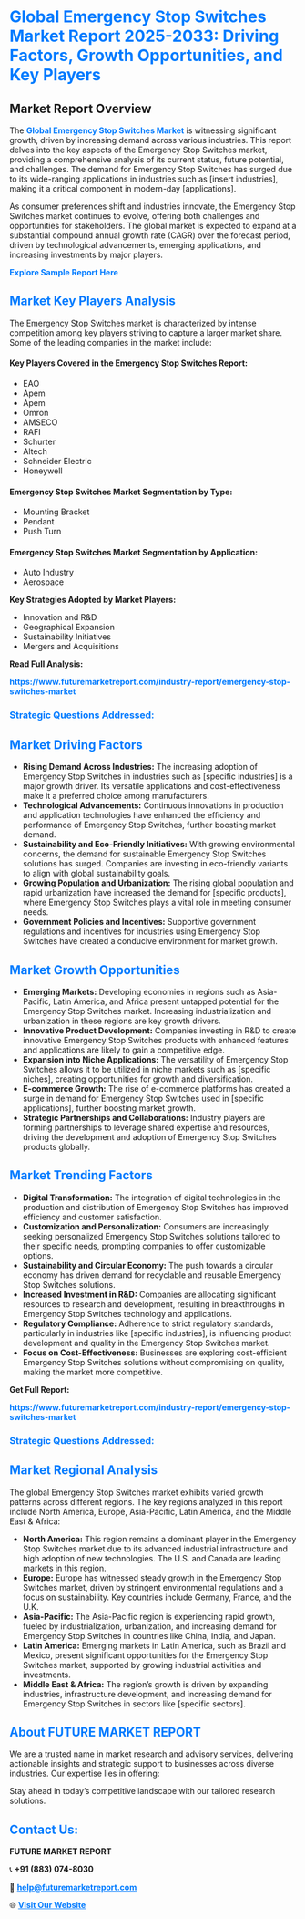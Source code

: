<h1 style="color: #007BFF;">Global Emergency Stop Switches Market Report 2025-2033: Driving Factors, Growth Opportunities, and Key Players</h1>

<section id="overview">
<h2>Market Report Overview</h2>
<p>The <a href="https://www.futuremarketreport.com/industry-report/emergency-stop-switches-market" style="color: #007BFF; text-decoration: none;"><strong>Global Emergency Stop Switches Market</strong></a> is witnessing significant growth, driven by increasing demand across various industries. This report delves into the key aspects of the Emergency Stop Switches market, providing a comprehensive analysis of its current status, future potential, and challenges. The demand for Emergency Stop Switches has surged due to its wide-ranging applications in industries such as [insert industries], making it a critical component in modern-day [applications].</p>
<p>As consumer preferences shift and industries innovate, the Emergency Stop Switches market continues to evolve, offering both challenges and opportunities for stakeholders. The global market is expected to expand at a substantial compound annual growth rate (CAGR) over the forecast period, driven by technological advancements, emerging applications, and increasing investments by major players.</p>
</section>

<section id="overview">
<p><a href="https://www.futuremarketreport.com/request-sample/reportId=75105" style="color: #007BFF; text-decoration: none;"><strong>Explore Sample Report Here</strong></a></p>
</section>

<section id="key-players">
<h2 style="color: #007BFF;">Market Key Players Analysis</h2>
<p>The Emergency Stop Switches market is characterized by intense competition among key players striving to capture a larger market share. Some of the leading companies in the market include:</p>
<h4>Key Players Covered in the Emergency Stop Switches Report:</h4>
<ul><li>EAO</li><li>Apem</li><li>Apem</li><li>Omron</li><li>AMSECO</li><li>RAFI</li><li>Schurter</li><li>Altech</li><li>Schneider Electric</li><li>Honeywell</li></ul>
<h4>Emergency Stop Switches Market Segmentation by Type:</h4>
<ul><li>Mounting Bracket</li><li>Pendant</li><li>Push Turn</li></ul>

<h4>Emergency Stop Switches Market Segmentation by Application:</h4>
<ul><li>Auto Industry</li><li>Aerospace</li></ul>
<p><strong>Key Strategies Adopted by Market Players:</strong></p>
<ul>
<li>Innovation and R&D</li>
<li>Geographical Expansion</li>
<li>Sustainability Initiatives</li>
<li>Mergers and Acquisitions</li>
</ul>
</section>

<section>
<p><strong>Read Full Analysis: </strong></p><a href="https://www.futuremarketreport.com/industry-report/emergency-stop-switches-market" style="color: #007BFF; text-decoration: none;"><strong>https://www.futuremarketreport.com/industry-report/emergency-stop-switches-market</strong></a>
<h3 style="color: #007BFF;">Strategic Questions Addressed:</h3>
</section>

<section id="driving-factors">
<h2 style="color: #007BFF;">Market Driving Factors</h2>
<ul>
<li><strong>Rising Demand Across Industries:</strong> The increasing adoption of Emergency Stop Switches in industries such as [specific industries] is a major growth driver. Its versatile applications and cost-effectiveness make it a preferred choice among manufacturers.</li>
<li><strong>Technological Advancements:</strong> Continuous innovations in production and application technologies have enhanced the efficiency and performance of Emergency Stop Switches, further boosting market demand.</li>
<li><strong>Sustainability and Eco-Friendly Initiatives:</strong> With growing environmental concerns, the demand for sustainable Emergency Stop Switches solutions has surged. Companies are investing in eco-friendly variants to align with global sustainability goals.</li>
<li><strong>Growing Population and Urbanization:</strong> The rising global population and rapid urbanization have increased the demand for [specific products], where Emergency Stop Switches plays a vital role in meeting consumer needs.</li>
<li><strong>Government Policies and Incentives:</strong> Supportive government regulations and incentives for industries using Emergency Stop Switches have created a conducive environment for market growth.</li>
</ul>
</section>

<section id="growth-opportunities">
<h2 style="color: #007BFF;">Market Growth Opportunities</h2>
<ul>
<li><strong>Emerging Markets:</strong> Developing economies in regions such as Asia-Pacific, Latin America, and Africa present untapped potential for the Emergency Stop Switches market. Increasing industrialization and urbanization in these regions are key growth drivers.</li>
<li><strong>Innovative Product Development:</strong> Companies investing in R&D to create innovative Emergency Stop Switches products with enhanced features and applications are likely to gain a competitive edge.</li>
<li><strong>Expansion into Niche Applications:</strong> The versatility of Emergency Stop Switches allows it to be utilized in niche markets such as [specific niches], creating opportunities for growth and diversification.</li>
<li><strong>E-commerce Growth:</strong> The rise of e-commerce platforms has created a surge in demand for Emergency Stop Switches used in [specific applications], further boosting market growth.</li>
<li><strong>Strategic Partnerships and Collaborations:</strong> Industry players are forming partnerships to leverage shared expertise and resources, driving the development and adoption of Emergency Stop Switches products globally.</li>
</ul>
</section>

<section id="trending-factors">
<h2 style="color: #007BFF;">Market Trending Factors</h2>
<ul>
<li><strong>Digital Transformation:</strong> The integration of digital technologies in the production and distribution of Emergency Stop Switches has improved efficiency and customer satisfaction.</li>
<li><strong>Customization and Personalization:</strong> Consumers are increasingly seeking personalized Emergency Stop Switches solutions tailored to their specific needs, prompting companies to offer customizable options.</li>
<li><strong>Sustainability and Circular Economy:</strong> The push towards a circular economy has driven demand for recyclable and reusable Emergency Stop Switches solutions.</li>
<li><strong>Increased Investment in R&D:</strong> Companies are allocating significant resources to research and development, resulting in breakthroughs in Emergency Stop Switches technology and applications.</li>
<li><strong>Regulatory Compliance:</strong> Adherence to strict regulatory standards, particularly in industries like [specific industries], is influencing product development and quality in the Emergency Stop Switches market.</li>
<li><strong>Focus on Cost-Effectiveness:</strong> Businesses are exploring cost-efficient Emergency Stop Switches solutions without compromising on quality, making the market more competitive.</li>
</ul>
</section>

<section>
<p><strong>Get Full Report: </strong></p><a href="https://www.futuremarketreport.com/industry-report/emergency-stop-switches-market" style="color: #007BFF; text-decoration: none;"><strong>https://www.futuremarketreport.com/industry-report/emergency-stop-switches-market</strong></a>
<h3 style="color: #007BFF;">Strategic Questions Addressed:</h3>
</section>


<section id="regional-analysis">
<h2 style="color: #007BFF;">Market Regional Analysis</h2>
<p>The global Emergency Stop Switches market exhibits varied growth patterns across different regions. The key regions analyzed in this report include North America, Europe, Asia-Pacific, Latin America, and the Middle East & Africa:</p>
<ul>
<li><strong>North America:</strong> This region remains a dominant player in the Emergency Stop Switches market due to its advanced industrial infrastructure and high adoption of new technologies. The U.S. and Canada are leading markets in this region.</li>
<li><strong>Europe:</strong> Europe has witnessed steady growth in the Emergency Stop Switches market, driven by stringent environmental regulations and a focus on sustainability. Key countries include Germany, France, and the U.K.</li>
<li><strong>Asia-Pacific:</strong> The Asia-Pacific region is experiencing rapid growth, fueled by industrialization, urbanization, and increasing demand for Emergency Stop Switches in countries like China, India, and Japan.</li>
<li><strong>Latin America:</strong> Emerging markets in Latin America, such as Brazil and Mexico, present significant opportunities for the Emergency Stop Switches market, supported by growing industrial activities and investments.</li>
<li><strong>Middle East & Africa:</strong> The region’s growth is driven by expanding industries, infrastructure development, and increasing demand for Emergency Stop Switches in sectors like [specific sectors].</li>
</ul>
</section>

<footer>
<h2 style="color: #007BFF;">About FUTURE MARKET REPORT</h2>
<p>We are a trusted name in market research and advisory services, delivering actionable insights and strategic support to businesses across diverse industries. Our expertise lies in offering:</p>

<p>Stay ahead in today’s competitive landscape with our tailored research solutions.</p>

<h2 style="color: #007BFF;">Contact Us:</h2>
<p><strong>FUTURE MARKET REPORT</strong></p>
<p>📞 <strong>+91 (883) 074-8030</strong></p>
<p>📧 <strong><a href="mailto:help@futuremarketreport.com" style="color: #007BFF;">help@futuremarketreport.com</a></strong></p>
<p>🌐 <strong><a href="https://www.futuremarketreport.com/" style="color: #007BFF;">Visit Our Website</a></strong></p>
</footer>
